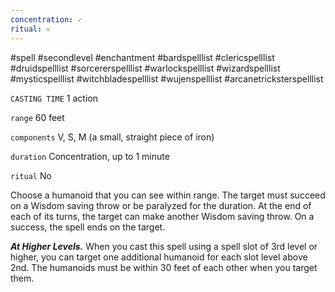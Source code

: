 ```yaml
---
concentration: ✓
ritual: 𐄂
---
```

#spell #secondlevel #enchantment #bardspelllist #clericspelllist #druidspelllist #sorcererspelllist #warlockspelllist #wizardspelllist #mysticspelllist #witchbladespelllist #wujenspelllist #arcanetricksterspelllist

`CASTING TIME`
1 action

`range`
60 feet

`components`
V, S, M (a small, straight piece of iron)

`duration`
Concentration, up to 1 minute

`ritual`
No

Choose a humanoid that you can see within range. The target must succeed on a Wisdom saving throw or be paralyzed for the duration. At the end of each of its turns, the target can make another Wisdom saving throw. On a success, the spell ends on the target.

**_At Higher Levels._** When you cast this spell using a spell slot of 3rd level or higher, you can target one additional humanoid for each slot level above 2nd. The humanoids must be within 30 feet of each other when you target them.